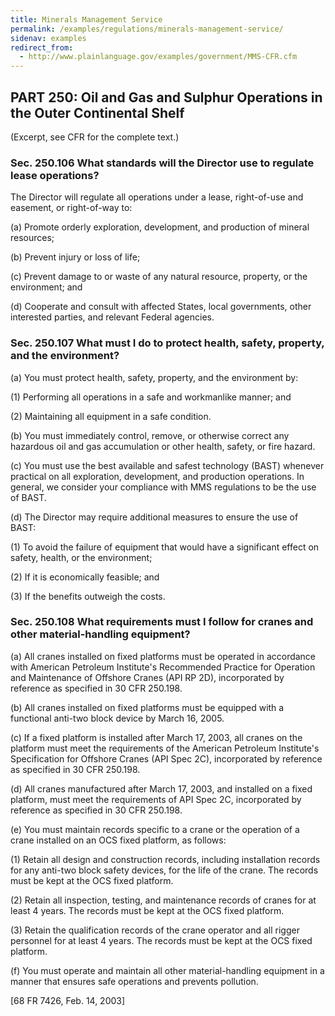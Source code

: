 ```yaml
---
title: Minerals Management Service
permalink: /examples/regulations/minerals-management-service/
sidenav: examples
redirect_from:
  - http://www.plainlanguage.gov/examples/government/MMS-CFR.cfm
---
```


<div class="example-container">

## PART 250: Oil and Gas and Sulphur Operations in the Outer Continental Shelf

(Excerpt, see CFR for the complete text.)

### Sec. 250.106 What standards will the Director use to regulate lease operations?

The Director will regulate all operations under a lease, right-of-use and easement, or right-of-way to:

(a) Promote orderly exploration, development, and production of mineral resources;

(b) Prevent injury or loss of life;

(c) Prevent damage to or waste of any natural resource, property, or the environment; and

(d) Cooperate and consult with affected States, local governments, other interested parties, and relevant Federal agencies.

### Sec. 250.107 What must I do to protect health, safety, property, and the environment?

(a) You must protect health, safety, property, and the environment by:

(1) Performing all operations in a safe and workmanlike manner; and

(2) Maintaining all equipment in a safe condition.

(b) You must immediately control, remove, or otherwise correct any hazardous oil and gas accumulation or other health, safety, or fire hazard.

(c) You must use the best available and safest technology (BAST) whenever practical on all exploration, development, and production operations. In general, we consider your compliance with MMS regulations to be the use of BAST.

(d) The Director may require additional measures to ensure the use of BAST:

(1) To avoid the failure of equipment that would have a significant effect on safety, health, or the environment;

(2) If it is economically feasible; and

(3) If the benefits outweigh the costs.

### Sec. 250.108 What requirements must I follow for cranes and other material-handling equipment?

(a) All cranes installed on fixed platforms must be operated in accordance with American Petroleum Institute's Recommended Practice for Operation and Maintenance of Offshore Cranes (API RP 2D), incorporated by reference as specified in 30 CFR 250.198.

(b) All cranes installed on fixed platforms must be equipped with a functional anti-two block device by March 16, 2005.

(c) If a fixed platform is installed after March 17, 2003, all cranes on the platform must meet the requirements of the American Petroleum Institute's Specification for Offshore Cranes (API Spec 2C), incorporated by reference as specified in 30 CFR 250.198.

(d) All cranes manufactured after March 17, 2003, and installed on a fixed platform, must meet the requirements of API Spec 2C, incorporated by reference as specified in 30 CFR 250.198.

(e) You must maintain records specific to a crane or the operation of a crane installed on an OCS fixed platform, as follows:

(1) Retain all design and construction records, including installation records for any anti-two block safety devices, for the life of the crane. The records must be kept at the OCS fixed platform.

(2) Retain all inspection, testing, and maintenance records of cranes for at least 4 years. The records must be kept at the OCS fixed platform.

(3) Retain the qualification records of the crane operator and all rigger personnel for at least 4 years. The records must be kept at the OCS fixed platform.

(f) You must operate and maintain all other material-handling equipment in a manner that ensures safe operations and prevents pollution.

[68 FR 7426, Feb. 14, 2003]

</div>
